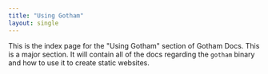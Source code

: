 ```yaml
---
title: "Using Gotham"
layout: single
---
```


This is the index page for the "Using Gotham" section of Gotham Docs.
This is a major section.
It will contain all of the docs regarding the `gotham` binary and how to use it to create static websites.
